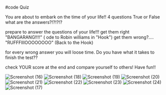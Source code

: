 #code Quiz


You are about to embark on the time of your life!!
4 questions
True or False
what are the answers?!?!?!?

prepare to answer the questions of your life!!!
get them right "BANGARANG!!!!" ( ode to Robin williams in "Hook")
get them wrong?.... "RUFFFIIIOOOOOOOO" (Back to the Hook)

for every wrong answer you will loose time. Do you have what it takes to finish the test??

check YOUR score at the end and compare yourself to others! Have fun!!

![Screenshot (16)](https://user-images.githubusercontent.com/80354015/118413703-4a09ae80-b666-11eb-8d4f-b53e2ffc15fc.png)
![Screenshot (18)](https://user-images.githubusercontent.com/80354015/118413713-5aba2480-b666-11eb-8a21-61886f5ec216.png)
![Screenshot (19)](https://user-images.githubusercontent.com/80354015/118413714-5b52bb00-b666-11eb-8bc5-ff82e93d98b5.png)
![Screenshot (20)](https://user-images.githubusercontent.com/80354015/118413716-5beb5180-b666-11eb-9ebc-7b4e205f3ba6.png)
![Screenshot (21)](https://user-images.githubusercontent.com/80354015/118413717-5beb5180-b666-11eb-817d-8dbdb7a16cab.png)
![Screenshot (22)](https://user-images.githubusercontent.com/80354015/118413718-5c83e800-b666-11eb-8d24-0de3e01b940f.png)
![Screenshot (23)](https://user-images.githubusercontent.com/80354015/118413719-5d1c7e80-b666-11eb-8e5f-2d5cce49dd35.png)
![Screenshot (24)](https://user-images.githubusercontent.com/80354015/118413721-5db51500-b666-11eb-995e-0d3942c32032.png)
![Screenshot (17)](https://user-images.githubusercontent.com/80354015/118413723-5db51500-b666-11eb-9078-734e1a4ae500.png)
